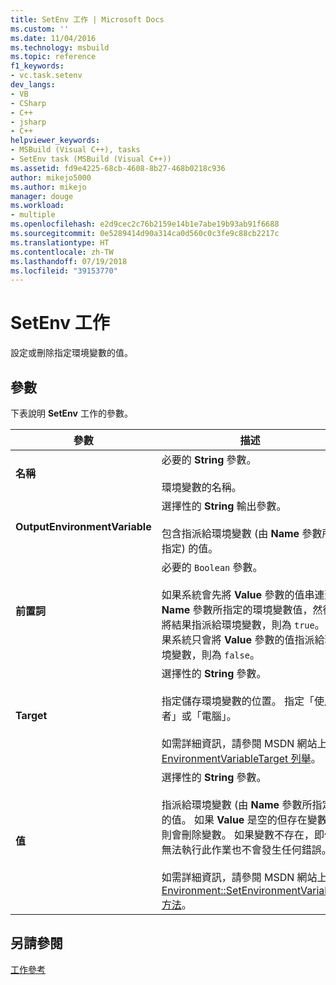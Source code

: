 ```yaml
---
title: SetEnv 工作 | Microsoft Docs
ms.custom: ''
ms.date: 11/04/2016
ms.technology: msbuild
ms.topic: reference
f1_keywords:
- vc.task.setenv
dev_langs:
- VB
- CSharp
- C++
- jsharp
- C++
helpviewer_keywords:
- MSBuild (Visual C++), tasks
- SetEnv task (MSBuild (Visual C++))
ms.assetid: fd9e4225-68cb-4608-8b27-468b0218c936
author: mikejo5000
ms.author: mikejo
manager: douge
ms.workload:
- multiple
ms.openlocfilehash: e2d9cec2c76b2159e14b1e7abe19b93ab91f6688
ms.sourcegitcommit: 0e5289414d90a314ca0d560c0c3fe9c88cb2217c
ms.translationtype: HT
ms.contentlocale: zh-TW
ms.lasthandoff: 07/19/2018
ms.locfileid: "39153770"
---
```

# <a name="setenv-task"></a>SetEnv 工作
設定或刪除指定環境變數的值。  
  
## <a name="parameters"></a>參數  
 下表說明 **SetEnv** 工作的參數。  
  
|參數|描述|  
|---------------|-----------------|  
|**名稱**|必要的 **String** 參數。<br /><br /> 環境變數的名稱。|  
|**OutputEnvironmentVariable**|選擇性的 **String** 輸出參數。<br /><br /> 包含指派給環境變數 (由 **Name** 參數所指定) 的值。|  
|**前置詞**|必要的 `Boolean` 參數。<br /><br /> 如果系統會先將 **Value** 參數的值串連到 **Name** 參數所指定的環境變數值，然後將結果指派給環境變數，則為 `true`。 如果系統只會將 **Value** 參數的值指派給環境變數，則為 `false`。|  
|**Target**|選擇性的 **String** 參數。<br /><br /> 指定儲存環境變數的位置。 指定「使用者」或「電腦」。<br /><br /> 如需詳細資訊，請參閱 MSDN 網站上的 [EnvironmentVariableTarget 列舉](https://msdn.microsoft.com/library/system.environmentvariabletarget(v=vs.110).aspx)。|  
|**值**|選擇性的 **String** 參數。<br /><br /> 指派給環境變數 (由 **Name** 參數所指定) 的值。 如果 **Value** 是空的但存在變數，則會刪除變數。 如果變數不存在，即使無法執行此作業也不會發生任何錯誤。<br /><br /> 如需詳細資訊，請參閱 MSDN 網站上的 [Environment::SetEnvironmentVariable 方法](https://msdn.microsoft.com/library/96xafkes(v=vs.110).aspx)。|  
  
## <a name="see-also"></a>另請參閱  
 [工作參考](../msbuild/msbuild-task-reference.md)